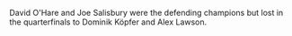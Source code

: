 David O'Hare and Joe Salisbury were the defending champions but lost in the quarterfinals to Dominik Köpfer and Alex Lawson.
